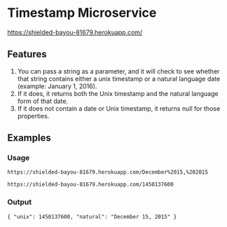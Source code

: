 # Timestamp Microservice

https://shielded-bayou-81679.herokuapp.com/

## Features

1. You can pass a string as a parameter, and it will check to see whether that string contains either a unix timestamp or a natural language date (example: January 1, 2016).
2. If it does, it returns both the Unix timestamp and the natural language form of that date.
3. If it does not contain a date or Unix timestamp, it returns null for those properties.

## Examples

### Usage

`https://shielded-bayou-81679.herokuapp.com/December%2015,%202015`

`https://shielded-bayou-81679.herokuapp.com/1450137600`

### Output

`{ "unix": 1450137600, "natural": "December 15, 2015" }`
